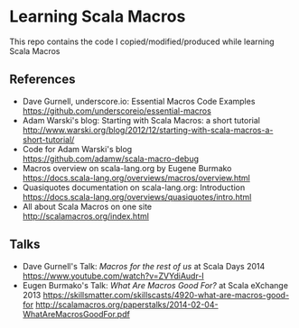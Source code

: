 # Learning Scala Macros

This repo contains the code I copied/modified/produced while learning Scala Macros

## References

- Dave Gurnell, underscore.io: Essential Macros Code Examples<br/>
  <https://github.com/underscoreio/essential-macros>
- Adam Warski's blog: Starting with Scala Macros: a short tutorial<br/>
  <http://www.warski.org/blog/2012/12/starting-with-scala-macros-a-short-tutorial/>
- Code for Adam Warski's blog<br/>
  <https://github.com/adamw/scala-macro-debug>
- Macros overview on scala-lang.org by Eugene Burmako<br/>
  <https://docs.scala-lang.org/overviews/macros/overview.html>
- Quasiquotes documentation on scala-lang.org: Introduction<br/>
  <https://docs.scala-lang.org/overviews/quasiquotes/intro.html>
- All about Scala Macros on one site<br/>
  <http://scalamacros.org/index.html>
  
## Talks

- Dave Gurnell's Talk: *Macros for the rest of us* at Scala Days 2014<br/>
  <https://www.youtube.com/watch?v=ZVYdiAudr-I>
- Eugen Burmako's Talk: *What Are Macros Good For?* at Scala eXchange 2013
  <https://skillsmatter.com/skillscasts/4920-what-are-macros-good-for>
  <http://scalamacros.org/paperstalks/2014-02-04-WhatAreMacrosGoodFor.pdf>
